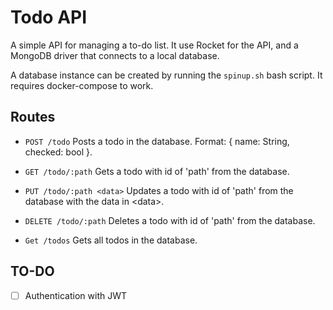 # Todo API
A simple API for managing a to-do list. It use Rocket for the API, and a MongoDB driver that connects to a local database.

A database instance can be created by running the `spinup.sh` bash script. It requires docker-compose to work.

## Routes

* `POST /todo` Posts a todo in the database. Format: { name: String, checked: bool }.

* `GET /todo/:path` Gets a todo with id of 'path' from the database.

* `PUT /todo/:path <data>` Updates a todo with id of 'path' from the database with the data in \<data\>.

* `DELETE /todo/:path` Deletes a todo with id of 'path' from the database.

* `Get /todos` Gets all todos in the database.

## TO-DO

-[ ] Authentication with JWT
